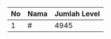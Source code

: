 | No | Nama            | Jumlah Level |
|----|-----------------|--------------|
| 1  | #    |    4945        |
